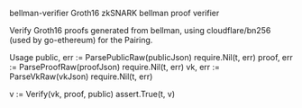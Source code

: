 bellman-verifier 
Groth16 zkSNARK bellman proof verifier

Verify Groth16 proofs generated from bellman, using cloudflare/bn256 (used by go-ethereum) for the Pairing.

Usage
public, err := ParsePublicRaw(publicJson)
require.Nil(t, err)
proof, err := ParseProofRaw(proofJson)
require.Nil(t, err)
vk, err := ParseVkRaw(vkJson)
require.Nil(t, err)

v := Verify(vk, proof, public)
assert.True(t, v)